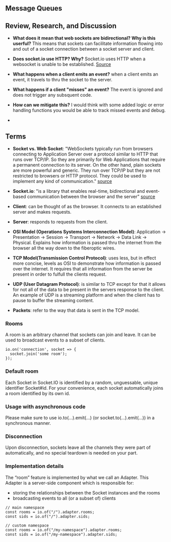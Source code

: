 ## Message Queues

## Review, Research, and Discussion

- **What does it mean that web sockets are bidirectional? Why is this userful?** This means that sockets can facilitate information flowing into and out of a socket connection between a socket server and client.

- **Does socket.io use HTTP? Why?** Socket.io uses HTTP when a websocket is unable to be established. [Source](https://socket.io/docs/v4/index.html)

- **What happens when a client emits an event?** when a client emits an event, it travels to thru the socket to the server.

- **What happens if a client "misses" an event?** The event is ignored and does not trigger any subsquent code. 

- **How can we mitigate this?** I would think with some added logic or error handling functions you would be able to track missed events and debug. 
- 

## Terms

- **Socket vs. Web Socket**: "WebSockets typically run from browsers connecting to Application Server over a protocol similar to HTTP that runs over TCP/IP. So they are primarily for Web Applications that require a permanent connection to its server. On the other hand, plain sockets are more powerful and generic. They run over TCP/IP but they are not restricted to browsers or HTTP protocol. They could be used to implement any kind of communication." [source](https://stackoverflow.com/questions/4973622/difference-between-socket-and-websocket#:~:text=WebSockets%20typically%20run%20from%20browsers,are%20more%20powerful%20and%20generic.)

- **Socket.io**: "is a library that enables real-time, bidirectional and event-based communication between the browser and the server" [source](https://socket.io/docs/v4/index.html#What-Socket-IO-is) 

- **Client**: can be thought of as the browser. It connects to an established server and makes requests. 

- **Server**: responds to requests from the client.

- **OSI Model (Operations Systems Interconnection Model)**: Application -> Presentation -> Session -> Transport -> Network -> Data Link -> Physical.  Explains how information is passed thru the internet from the browser all the way down to the fiberoptic wires. 

- **TCP Model(Transmission Control Protocol)**: uses less, but in effect more concise, levels as OSI to demonstrate how information is passed over the internet.  It requires that all information from the server be present in order to fulfull the clients request. 

- **UDP (User Datagram Protocol)**: is similar to TCP except for that it allows for not all of the data to be present in the servers response to the client.  An example of UDP is a streaming platform and when the client has to pause to buffer the streaming content.

- **Packets**: refer to the way that data is sent in the TCP model.

### Rooms

A room is an arbitrary channel that sockets can join and leave. It can be used to broadcast events to a subset of clients.

```
io.on('connection', socket => {
  socket.join('some room');
});
```
### Default room

Each Socket in Socket.IO is identified by a random, unguessable, unique identifier Socket#id. For your convenience, each socket automatically joins a room identified by its own id.

### Usage with asynchronous code

Please make sure to use io.to(...).emit(...) (or socket.to(...).emit(...)) in a synchronous manner.

### Disconnection

Upon disconnection, sockets leave all the channels they were part of automatically, and no special teardown is needed on your part.

### Implementation details

The “room” feature is implemented by what we call an Adapter. This Adapter is a server-side component which is responsible for:

- storing the relationships between the Socket instances and the rooms
- broadcasting events to all (or a subset of) clients

```
// main namespace
const rooms = io.of("/").adapter.rooms;
const sids = io.of("/").adapter.sids;

// custom namespace
const rooms = io.of("/my-namespace").adapter.rooms;
const sids = io.of("/my-namespace").adapter.sids;
```


